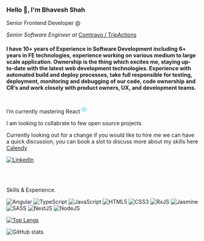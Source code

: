 
### Hello 👋, I'm Bhavesh Shah

Senior Frontend Developer @ 
<p><em>Senior Software Engineer at</em> <a href="https://tripactions.com/">Comtravo / TripActions
</a></p>

#### I have 10+ years of Experience in Software Development including 6+ years in FE technologies, experience working on various medium to large scale application. Ownership is the thing which excites me, staying up-to-date with the latest web development technologies. Experience with automated build and deploy processes, take full responsible for testing, deployment, monitoring and debugging of our code, code ownership and CR’s and work closely with product owners, UX, and development teams.

#

I’m currently mastering React<img height="20" alt="react" src="https://raw.githubusercontent.com/github/explore/80688e429a7d4ef2fca1e82350fe8e3517d3494d/topics/react/react.png">

I am looking to collabrate to few open source projects

Currently looking out for a change if you would like to hire me we can have a quick discussion, you can book a slot to discuss more about my skills here
<a href="https://calendly.com/anmol098/30min" target="_blank"> Calendy </a>

[![LinkedIn](https://img.shields.io/badge/linkedin-%230077B5.svg?style=for-the-badge&logo=linkedin&logoColor=white)](https://www.linkedin.com/in/www.linkedin.com/in/bhaveshshah88/)

<br/><br/>

Skills & Experience.

![Angular](https://img.shields.io/badge/angular-%23DD0031.svg?style=for-the-badge&logo=angular&logoColor=white)
![TypeScript](https://img.shields.io/badge/typescript-%23007ACC.svg?style=for-the-badge&logo=typescript&logoColor=white)
![JavaScript](https://img.shields.io/badge/javascript-%23323330.svg?style=for-the-badge&logo=javascript&logoColor=%23F7DF1E)
![HTML5](https://img.shields.io/badge/html5-%23E34F26.svg?style=for-the-badge&logo=html5&logoColor=white)
![CSS3](https://img.shields.io/badge/css3-%231572B6.svg?style=for-the-badge&logo=css3&logoColor=white)
![RxJS](https://img.shields.io/badge/rxjs-%23B7178C.svg?style=for-the-badge&logo=reactivex&logoColor=white)
![Jasmine](https://img.shields.io/badge/jasmine-%238A4182.svg?style=for-the-badge&logo=jasmine&logoColor=white)
![SASS](https://img.shields.io/badge/SASS-hotpink.svg?style=for-the-badge&logo=SASS&logoColor=white)
![NestJS](https://img.shields.io/badge/nestjs-%23E0234E.svg?style=for-the-badge&logo=nestjs&logoColor=white)
![NodeJS](https://img.shields.io/badge/node.js-6DA55F?style=for-the-badge&logo=node.js&logoColor=white)



[![Top Langs](https://github-readme-stats.vercel.app/api/top-langs/?username=bhaveshshah)](https://github.com/bhaveshshah/github-readme-stats)

![GitHub stats](https://github-readme-stats.vercel.app/api?username=bhaveshshah&show_icons=true&count_private=true)

